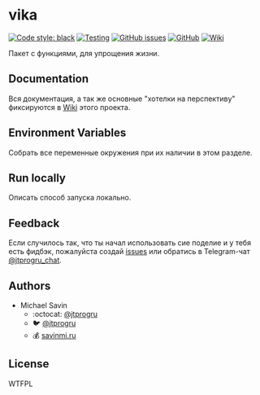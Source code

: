 # vika
[![Code style: black](https://img.shields.io/badge/code%20style-black-000000.svg)](https://github.com/psf/black)
[![Testing](https://github.com/jtprogru/vika/actions/workflows/testing.yml/badge.svg)](https://github.com/jtprogru/vika/actions/workflows/testing.yml)
[![GitHub issues](https://img.shields.io/github/issues-raw/jtprogru/vika)](https://github.com/jtprogru/vika/issues)
[![GitHub](https://img.shields.io/github/license/jtprgoru/vika)](https://github.com/jtprogru/vika/)
[![Wiki](https://img.shields.io/badge/Wiki-READ-success)](https://github.com/jtprogru/vika/wiki)

Пакет с функциями, для упрощения жизни.

## Documentation

Вся документация, а так же основные "хотелки на перспективу" фиксируются в [Wiki](https://github.com/jtprogru/vika/wiki) этого проекта. 

## Environment Variables

Собрать все переменные окружения при их наличии в этом разделе.

## Run locally

Описать способ запуска локально.

## Feedback

Если случилось так, что ты начал использовать сие поделие и у тебя есть фидбэк, пожалуйста создай [issues](https://github.com/jtprogru/vika/issues) или обратись в Telegram-чат [@jtprogru_chat](https://t.me/jtprogru_chat).

## Authors

- Michael Savin
  - :octocat: [@jtprogru](https://www.github.com/jtprogru)
  - :bird: [@jtprogru](https://www.twitter.com/jtprogru)
  - :moneybag: [savinmi.ru](https://savinmi.ru)


## License

<a href="http://www.wtfpl.net/"><img src="http://www.wtfpl.net/wp-content/uploads/2012/12/wtfpl-badge-4.png" width="80" height="15" alt="WTFPL" /></a>
